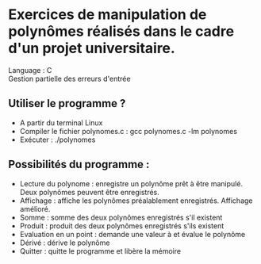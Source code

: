# Exercices de manipulation de polynômes réalisés dans le cadre d'un projet universitaire.

Language : C <br>
Gestion partielle des erreurs d'entrée

## Utiliser le programme ?
- A partir du terminal Linux
- Compiler le fichier polynomes.c : gcc polynomes.c -lm polynomes
- Exécuter : ./polynomes

## Possibilités du programme :
- Lecture du polynome : enregistre un polynôme prêt à être manipulé. Deux polynômes peuvent être enregistrés.
- Affichage : affiche les polynômes préalablement enregistrés. Affichage amélioré.
- Somme : somme des deux polynômes enregistrés s'il existent
- Produit : produit des deux polynômes enregistrés s'ils existent
- Evaluation en un point : demande une valeur à et évalue le polynôme
- Dérivé : dérive le polynôme
- Quitter : quitte le programme et libère la mémoire
